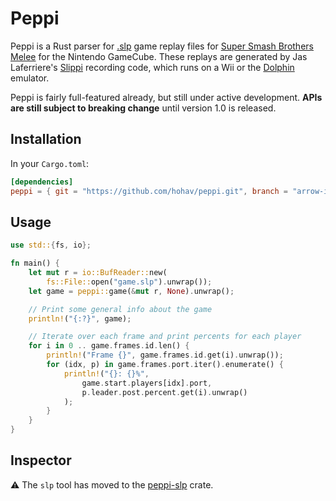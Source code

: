 # Peppi

Peppi is a Rust parser for [.slp](https://github.com/project-slippi/slippi-wiki/blob/master/SPEC.md) game replay files for [Super Smash Brothers Melee](https://en.wikipedia.org/wiki/Super_Smash_Bros._Melee) for the Nintendo GameCube. These replays are generated by Jas Laferriere's [Slippi](https://github.com/JLaferri/project-slippi) recording code, which runs on a Wii or the [Dolphin](https://dolphin-emu.org/) emulator.

Peppi is fairly full-featured already, but still under active development. **APIs are still subject to breaking change** until version 1.0 is released.

## Installation

In your `Cargo.toml`:

```toml
[dependencies]
peppi = { git = "https://github.com/hohav/peppi.git", branch = "arrow-in-memory" }
```

## Usage

```rust
use std::{fs, io};

fn main() {
    let mut r = io::BufReader::new(
        fs::File::open("game.slp").unwrap());
    let game = peppi::game(&mut r, None).unwrap();

    // Print some general info about the game
    println!("{:?}", game);

    // Iterate over each frame and print percents for each player
    for i in 0 .. game.frames.id.len() {
        println!("Frame {}", game.frames.id.get(i).unwrap());
        for (idx, p) in game.frames.port.iter().enumerate() {
            println!("{}: {}%",
                game.start.players[idx].port,
                p.leader.post.percent.get(i).unwrap()
            );
        }
    }
}
```

## Inspector

⚠ The `slp` tool has moved to the [peppi-slp](https://github.com/hohav/peppi-slp) crate.
